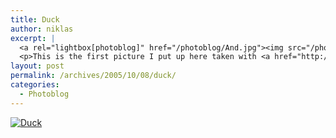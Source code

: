 ```yaml
---
title: Duck
author: niklas
excerpt: |
  <a rel="lightbox[photoblog]" href="/photoblog/And.jpg"><img src="/photoblog/And.thumb.jpg" alt="Duck" title="Duck"/></a>
  <p>This is the first picture I put up here taken with <a href="http://blog.saers.com/archives/2005/08/10/lenses-arrived/">my Tamron 28-75mm f/2.8</a> lens. It's f/2.8 at 75mm with a 2x converter. The 2x converter really takes a lot of the image, so no wonder that Tamron advices against it in their manual. </p>
layout: post
permalink: /archives/2005/10/08/duck/
categories:
  - Photoblog
---
```

<a rel="lightbox[photoblog]" href="/photoblog/And.jpg"><img src="/photoblog/And.sized.jpg" alt="Duck" title="Duck" /></a>